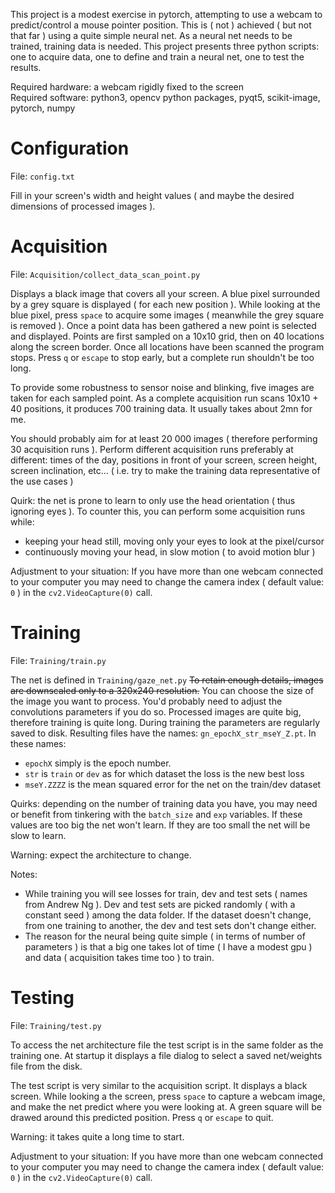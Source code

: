 This project is a modest exercise in pytorch, attempting to use a webcam to predict/control a mouse pointer position.
This is ( not ) achieved ( but not that far ) using a quite simple neural net.
As a neural net needs to be trained, training data is needed.
This project presents three python scripts: one to acquire data, one to define and train a neural net, one to test the results.


Required hardware: a webcam rigidly fixed to the screen\
Required software: python3, opencv python packages, pyqt5, scikit-image, pytorch, numpy


Configuration
=============

File: `config.txt`

Fill in your screen's width and height values ( and maybe the desired dimensions of processed images ).


Acquisition
===========

File: `Acquisition/collect_data_scan_point.py`

Displays a black image that covers all your screen.
A blue pixel surrounded by a grey square is displayed ( for each new position ).
While looking at the blue pixel, press `space` to acquire some images ( meanwhile the grey square is removed ).
Once a point data has been gathered a new point is selected and displayed.
Points are first sampled on a 10x10 grid, then on 40 locations along the screen border.
Once all locations have been scanned the program stops.
Press `q` or `escape` to stop early, but a complete run shouldn't be too long.

To provide some robustness to sensor noise and blinking, five images are taken for each sampled point.
As a complete acquisition run scans 10x10 + 40 positions, it produces 700 training data.
It usually takes about 2mn for me.

You should probably aim for at least 20 000 images ( therefore performing 30 acquisition runs ).
Perform different acquisition runs preferably at different: times of the day, positions in front of your screen, screen height, screen inclination, etc...
( i.e. try to make the training data representative of the use cases )

Quirk: the net is prone to learn to only use the head orientation ( thus ignoring eyes ).
To counter this, you can perform some acquisition runs while:
* keeping your head still, moving only your eyes to look at the pixel/cursor
* continuously moving your head, in slow motion ( to avoid motion blur )

Adjustment to your situation:
If you have more than one webcam connected to your computer you may need to change the camera index ( default value: `0` ) in the `cv2.VideoCapture(0)` call.


Training
========

File: `Training/train.py`

The net is defined in `Training/gaze_net.py`
~~To retain enough details, images are downscaled only to a 320x240 resolution.~~
You can choose the size of the image you want to process.
You'd probably need to adjust the convolutions parameters if you do so.
Processed images are quite big, therefore training is quite long.
During training the parameters are regularly saved to disk.
Resulting files have the names: `gn_epochX_str_mseY_Z.pt`.
In these names:
* `epochX` simply is the epoch number.
* `str` is `train` or `dev` as for which dataset the loss is the new best loss
* `mseY.ZZZZ` is the mean squared error for the net on the train/dev dataset

Quirks: depending on the number of training data you have, you may need or benefit from tinkering with the `batch_size` and `exp` variables.
If these values are too big the net won't learn.
If they are too small the net will be slow to learn.

Warning: expect the architecture to change.

Notes:
* While training you will see losses for train, dev and test sets ( names from Andrew Ng ).
Dev and test sets are picked randomly ( with a constant seed ) among the data folder.
If the dataset doesn't change, from one training to another, the dev and test sets don't change either.
* The reason for the neural being quite simple ( in terms of number of parameters ) is that a big one takes lot of time ( I have a modest gpu ) and data ( acquisition takes time too ) to train.


Testing
=======

File: `Training/test.py`

To access the net architecture file the test script is in the same folder as the training one.
At startup it displays a file dialog to select a saved net/weights file from the disk.

The test script is very similar to the acquisition script.
It displays a black screen.
While looking a the screen, press `space` to capture a webcam image, and make the net predict where you were looking at.
A green square will be drawed around this predicted position.
Press `q` or `escape` to quit.

Warning: it takes quite a long time to start.

Adjustment to your situation:
If you have more than one webcam connected to your computer you may need to change the camera index ( default value: `0` ) in the `cv2.VideoCapture(0)` call.
